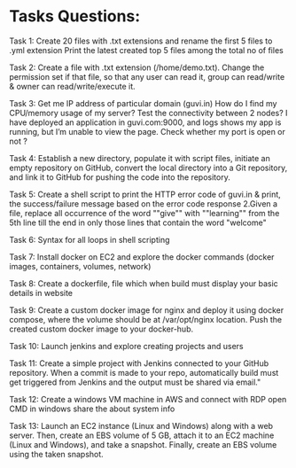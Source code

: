 # Tasks Questions:
Task 1: Create 20 files with .txt extensions and rename the first 5 files to .yml extension Print the latest created top 5 files among the total no of files

Task 2: Create a file with .txt extension (/home/demo.txt). Change the permission set if that file, so that any user can read it, group can read/write & owner can read/write/execute it.

Task 3: Get me IP address of particular domain (guvi.in) How do I find my CPU/memory usage of my server? Test the connectivity between 2 nodes? I have deployed an application in guvi.com:9000, and logs shows my app is running, but I’m unable to view the page. Check whether my port is open or not ?

Task 4: Establish a new directory, populate it with script files, initiate an empty repository on GitHub, convert the local directory into a Git repository, and link it to GitHub for pushing the code into the repository.

Task 5: Create a shell script to print the HTTP error code of guvi.in & print, the success/failure message based on the error code response 2.Given a file, replace all occurrence of the word ""give"" with ""learning"" from the 5th line till the end in only those lines that contain the word "welcome"

Task 6: Syntax for all loops in shell scripting

Task 7: Install docker on EC2 and explore the docker commands (docker images, containers, volumes, network)

Task 8: Create a dockerfile, file which when build must display your basic details in website

Task 9: Create a custom docker image for nginx and deploy it using docker compose, where the volume should be at /var/opt/nginx location. Push the created custom docker image to your docker-hub.

Task 10: Launch jenkins and explore creating projects and users

Task 11: Create a simple project with Jenkins connected to your GitHub repository. When a commit is made to your repo, automatically build must get triggered from Jenkins and the output must be shared via email."

Task 12: Create a windows VM machine in AWS and connect with RDP open CMD in windows share the about system info

Task 13: Launch an EC2 instance (Linux and Windows) along with a web server. Then, create an EBS volume of 5 GB, attach it to an EC2 machine (Linux and Windows), and take a snapshot. Finally, create an EBS volume using the taken snapshot.
